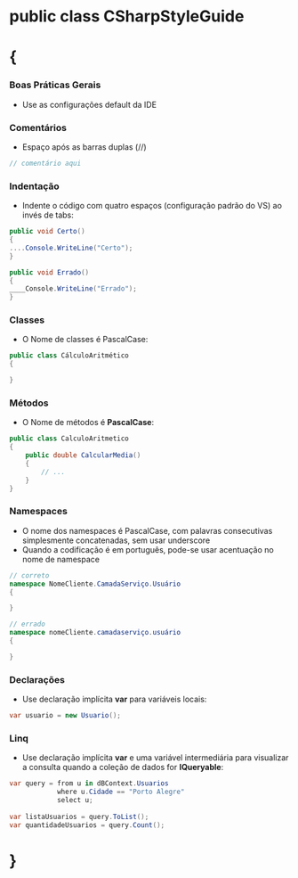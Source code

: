 # public class CSharpStyleGuide 
# {

### Boas Práticas Gerais
* Use as configurações default da IDE

### Comentários
* Espaço após as barras duplas (//)

```csharp
// comentário aqui
```

### Indentação

* Indente o código com quatro espaços (configuração padrão do VS) ao invés de tabs:
```csharp
public void Certo()
{
....Console.WriteLine("Certo");
}

public void Errado()
{
____Console.WriteLine("Errado");
}

```
### Classes
* O Nome de classes é PascalCase:
```csharp
public class CálculoAritmético
{

}
```
### Métodos
* O Nome de métodos é **PascalCase**:
```csharp
public class CalculoAritmetico
{
	public double CalcularMedia()
	{
		// ...
	}
}
```

### Namespaces

* O nome dos namespaces é PascalCase, com palavras consecutivas simplesmente concatenadas, sem usar underscore
* Quando a codificação é em português, pode-se usar acentuação no nome de namespace
```csharp
// correto
namespace NomeCliente.CamadaServiço.Usuário
{

}

// errado
namespace nomeCliente.camadaserviço.usuário
{

}
```
### Declarações
* Use declaração implícita **var** para variáveis locais:
```csharp
var usuario = new Usuario();
```
### Linq
* Use declaração implícita **var** e uma variável intermediária para visualizar a consulta quando a coleção de dados for **IQueryable**:
```csharp
var query = from u in dBContext.Usuarios
			where u.Cidade == "Porto Alegre"
			select u;
			
var listaUsuarios = query.ToList();
var quantidadeUsuarios = query.Count();
```
# }
